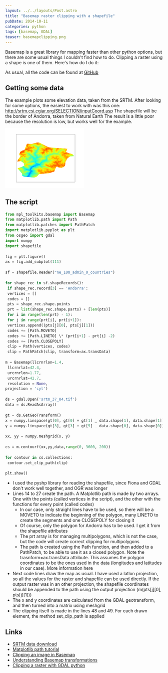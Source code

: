 ```yaml
---
layout: ../../layouts/Post.astro
title: "Basemap raster clipping with a shapefile"
pubDate: 2014-10-11
categories: python
tags: [basemap, GDAL]
teaser: basemapclipping.png
---
```


Basemap is a great library for mapping faster than other python options, but there are some usual things I couldn't find how to do. Clipping a raster using a shape is one of them. Here's how do I do it:

As usual, all the code can be found at [GitHub](https://github.com/rveciana/geoexamples/tree/master/python/basemap_clipping)

## Getting some data

The example plots some elevation data, taken from the SRTM. After looking for some options, the easiest to work with was this one: http://srtm.csi.cgiar.org/SELECTION/inputCoord.asp
The shapefile will be the border of Andorra, taken from Natural Earth
The result is a little poor because the resolution is low, but works well for the example.

<img src="/images/python/basemapclipping.png" width="50%"/>

## The script

```python
from mpl_toolkits.basemap import Basemap
from matplotlib.path import Path
from matplotlib.patches import PathPatch
import matplotlib.pyplot as plt
from osgeo import gdal
import numpy
import shapefile

fig = plt.figure()
ax = fig.add_subplot(111)

sf = shapefile.Reader("ne_10m_admin_0_countries")

for shape_rec in sf.shapeRecords():
 if shape_rec.record[3] == 'Andorra':
 vertices = []
 codes = []
 pts = shape_rec.shape.points
 prt = list(shape_rec.shape.parts) + [len(pts)]
 for i in range(len(prt) - 1):
 for j in range(prt[i], prt[i+1]):
 vertices.append((pts[j][0], pts[j][1]))
 codes += [Path.MOVETO]
 codes += [Path.LINETO] \* (prt[i+1] - prt[i] -2)
 codes += [Path.CLOSEPOLY]
 clip = Path(vertices, codes)
 clip = PathPatch(clip, transform=ax.transData)

m = Basemap(llcrnrlon=1.4,
 llcrnrlat=42.4,
 urcrnrlon=1.77,
 urcrnrlat=42.7,
 resolution = None,
projection = 'cyl')

ds = gdal.Open('srtm_37_04.tif')
data = ds.ReadAsArray()

gt = ds.GetGeoTransform()
x = numpy.linspace(gt[0], gt[0] + gt[1] _ data.shape[1], data.shape[1])
y = numpy.linspace(gt[3], gt[3] + gt[5] _ data.shape[0], data.shape[0])

xx, yy = numpy.meshgrid(x, y)

cs = m.contourf(xx,yy,data,range(0, 3600, 200))

for contour in cs.collections:
 contour.set_clip_path(clip)

plt.show()

```

- I used the pyshp library for reading the shapefile, since Fiona and GDAL don't work well together, and OGR was longer
- Lines 14 to 27 create the path. A Matplotlib path is made by two arrays. One with the points (called vertices in the script), and the other with the functions for every point (called codes)
  - In our case, only straight lines have to be used, so there will be a MOVETO to indicate the beginning of the polygon, many LINETO to create the segments and one CLOSEPOLY for closing it
  - Of course, only the polygon for Andorra has to be used. I get it from the shapefile attributes
  - The prt array is for managing multipolygons, which is not the case, but the code will create correct clipping for multipolygons
  - The path is created using the Path function, and then added to a PathPatch, to be able to use it as a closed polygon. Note the trasnform=ax.transData attribute. This assumes the polygon coordinates to be the ones used in the data (longitudes and latitudes in our case). More information here
- Next code lines draw the map as usual. I have used a latlon projection, so all the values for the raster and shapefile can be used directly. If the output raster was in an other projection, the shapefile coordinates should be appended to the path using the output projection (m(pts[j][0], pts[j][1]))
- The x and y coordinates are calculated from the GDAL geotransform, and then turned into a matrix using meshgrid
- The clipping itself is made in the lines 48 and 49. For each drawn element, the method set_clip_path is applied

## Links

- [SRTM data download](http://srtm.csi.cgiar.org/SELECTION/inputCoord.asp)
- [Matplotlib path tutorial](http://matplotlib.org/users/path_tutorial.html)
- [Clipping an image in Basemap](http://matplotlib.org/examples/pylab_examples/image_clip_path.html)
- [Understanding Basemap transformations](http://matplotlib.org/users/transforms_tutorial.html)
- [Clipping a raster with GDAL python](http://geospatialpython.com/2011/02/clip-raster-using-shapefile.html)

```

```
